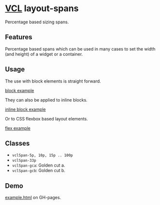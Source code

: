 # [VCL](https://github.com/vcl/doc) layout-spans

Percentage based sizing spans.

## Features

Percentage based spans which can be used in many cases to set the
width (and height) of a widget or a container.

## Usage

The use with block elements is straight forward.

[block example](/demo/example-block.html)

They can also be applied to inline blocks.

[inline block example](/demo/example-inline-block.html)

Or to CSS flexbox based layout elements.

[flex example](/demo/example-flex.html)

## Classes

- `vclSpan-5p, 10p, 15p .. 100p`
- `vclSpan-33p`
- `vclSpan-gca`: Golden cut a.
- `vclSpan-gcb`: Golden cut b.

## Demo

[example.html](/demo/example.html) on GH-pages.
